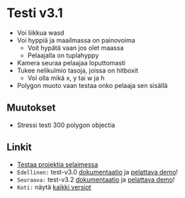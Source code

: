 # Testi v3.1
- Voi liikkua wasd
- Voi hyppiä ja maailmassa on painovoima
	- Voit hypätä vaan jos olet maassa
	- Pelaajalla on tuplahyppy
- Kamera seuraa pelaajaa loputtomasti
- Tukee nelikulmio tasoja, joissa on hitboxit
	- Voi olla mikä x, y tai w ja h
- Polygon muoto vaan testaa onko pelaaja sen sisällä

## Muutokset
- Stressi testi 300 polygon objectia

## Linkit

- [Testaa projektia selaimessa](https://kassu11.github.io/platformer/test-v3.1/)
- `Edellinen:` test-v3.0 [dokumentaatio](https://github.com/kassu11/platformer/tree/main/test-v3.0#readme) ja [pelattava demo](https://kassu11.github.io/platformer/test-v3.0/)!
- `Seuraava:` test-v3.2 [dokumentaatio](https://github.com/kassu11/platformer/tree/main/test-v3.2#readme) ja [pelattava demo](https://kassu11.github.io/platformer/test-v3.2/)!
- `Koti:` näytä [kaikki versiot](https://github.com/kassu11/platformer#readme)
